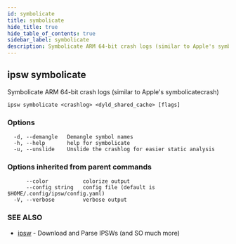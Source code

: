 ```yaml
---
id: symbolicate
title: symbolicate
hide_title: true
hide_table_of_contents: true
sidebar_label: symbolicate
description: Symbolicate ARM 64-bit crash logs (similar to Apple's symbolicatecrash)
---
```

## ipsw symbolicate

Symbolicate ARM 64-bit crash logs (similar to Apple's symbolicatecrash)

```
ipsw symbolicate <crashlog> <dyld_shared_cache> [flags]
```

### Options

```
  -d, --demangle   Demangle symbol names
  -h, --help       help for symbolicate
  -u, --unslide    Unslide the crashlog for easier static analysis
```

### Options inherited from parent commands

```
      --color           colorize output
      --config string   config file (default is $HOME/.config/ipsw/config.yaml)
  -V, --verbose         verbose output
```

### SEE ALSO

* [ipsw](/docs/cli/ipsw)	 - Download and Parse IPSWs (and SO much more)

